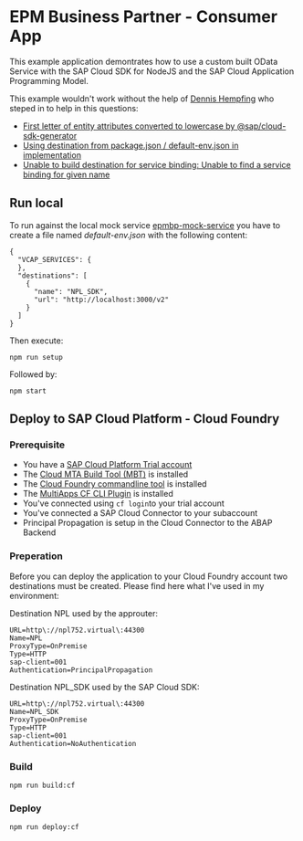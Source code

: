 # EPM Business Partner - Consumer App

This example application demontrates how to use a custom built OData Service with the SAP Cloud SDK for NodeJS and the SAP Cloud Application Programming Model.

This example wouldn't work without the help of [Dennis Hempfing](https://github.com/mr-flannery) who steped in to help in this questions:

- [First letter of entity attributes converted to lowercase by @sap/cloud-sdk-generator](https://answers.sap.com/questions/12973825/first-letter-of-entity-attributes-converted-to-low.html)
- [Using destination from package.json / default-env.json in implementation](https://answers.sap.com/questions/12973947/using-destination-from-packagejson-default-envjson.html)
- [Unable to build destination for service binding: Unable to find a service binding for given name](https://answers.sap.com/questions/12982450/unable-to-create-sap-connectivity-authentication-h.html)

## Run local

To run against the local mock service [epmbp-mock-service](https://github.com/gregorwolf/epmbp-mock-service) you have to create a file named *default-env.json* with the following content:

```
{
  "VCAP_SERVICES": {
  },
  "destinations": [
    {
      "name": "NPL_SDK",
      "url": "http://localhost:3000/v2"
    }
  ]
}
```

Then execute:

`npm run setup`

Followed by:

`npm start`

## Deploy to SAP Cloud Platform - Cloud Foundry

### Prerequisite

- You have a [SAP Cloud Platform Trial account](https://hanatrial.ondemand.com/)
- The [Cloud MTA Build Tool (MBT)](https://sap.github.io/cloud-mta-build-tool/) is installed
- The [Cloud Foundry commandline tool](https://docs.cloudfoundry.org/cf-cli/install-go-cli.html) is installed
- The [MultiApps CF CLI Plugin](https://github.com/cloudfoundry-incubator/multiapps-cli-plugin) is installed
- You've connected using `cf login`to your trial account
- You've connected a SAP Cloud Connector to your subaccount
- Principal Propagation is setup in the Cloud Connector to the ABAP Backend

### Preperation

Before you can deploy the application to your Cloud Foundry account two destinations must be created. Please find here what I've used in my environment:

Destination NPL used by the approuter:

```
URL=http\://npl752.virtual\:44300
Name=NPL
ProxyType=OnPremise
Type=HTTP
sap-client=001
Authentication=PrincipalPropagation
```

Destination NPL_SDK used by the SAP Cloud SDK:

```
URL=http\://npl752.virtual\:44300
Name=NPL_SDK
ProxyType=OnPremise
Type=HTTP
sap-client=001
Authentication=NoAuthentication
```

### Build

`npm run build:cf`

### Deploy

`npm run deploy:cf`
